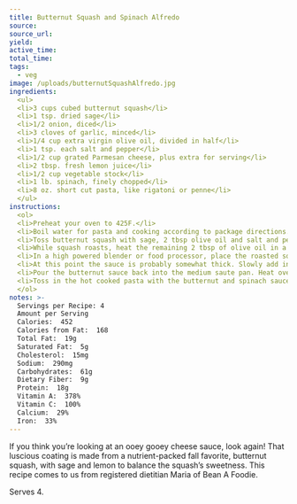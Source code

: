 ```yaml
---
title: Butternut Squash and Spinach Alfredo
source: 
source_url: 
yield: 
active_time: 
total_time: 
tags: 
  - veg
image: /uploads/butternutSquashAlfredo.jpg
ingredients:
  <ul>
  <li>3 cups cubed butternut squash</li>
  <li>1 tsp. dried sage</li>
  <li>1/2 onion, diced</li>
  <li>3 cloves of garlic, minced</li>
  <li>1/4 cup extra virgin olive oil, divided in half</li>
  <li>1 tsp. each salt and pepper</li>
  <li>1/2 cup grated Parmesan cheese, plus extra for serving</li>
  <li>2 tbsp. fresh lemon juice</li>
  <li>1/2 cup vegetable stock</li>
  <li>1 lb. spinach, finely chopped</li>
  <li>8 oz. short cut pasta, like rigatoni or penne</li>
  </ul>
instructions:
  <ol>
  <li>Preheat your oven to 425F.</li>
  <li>Boil water for pasta and cooking according to package directions. Save about 1 cup of the pasta water and set aside.</li>
  <li>Toss butternut squash with sage, 2 tbsp olive oil and salt and pepper. Roast squash for about 30-40 minutes or until fork tender and lightly golden brown.</li>
  <li>While squash roasts, heat the remaining 2 tbsp of olive oil in a medium saute pan over medium high heat. Add in diced onions and garlic. Saute for about 3-5 or until onions and garlic are just starting to get translucent.</li>
  <li>In a high powered blender or food processor, place the roasted squash and onion mixture in the bowl. Blend on high until the squash is smooth. Add in the parmesan cheese, lemon juice and blend on high for another minute. Taste and adjust for seasoning.</li>
  <li>At this point the sauce is probably somewhat thick. Slowly add in some of the vegetable stock, blending at the same time. Check frequently for consistency. You may or may not use all of the stock, depending on how thick or thin your sauce. If you want the sauce thinner (or if it thickens over time on the stove) thin out with the reserved pasta water.</li>
  <li>Pour the butternut sauce back into the medium saute pan. Heat over low and add in the chopped spinach, stirring to combine. Cook over medium low until the spinach wilts - about 10 minutes. Again, if the sauce thickens, use some of the reserved pasta water to keep it at the consistency you like.</li>
  <li>Toss in the hot cooked pasta with the butternut and spinach sauce. Toss to combine. Add more parmesan cheese if you’d like. Serve hot!</li>
  </ol>
notes: >-
  Servings per Recipe: 4
  Amount per Serving
  Calories:  452
  Calories from Fat:  168
  Total Fat:  19g
  Saturated Fat:  5g
  Cholesterol:  15mg
  Sodium:  290mg
  Carbohydrates:  61g
  Dietary Fiber:  9g
  Protein:  18g
  Vitamin A:  378%
  Vitamin C:  100%
  Calcium:  29%
  Iron:  33%
---
```

If you think you’re looking at an ooey gooey cheese sauce, look again! That luscious coating is made from a nutrient-packed fall favorite, butternut squash, with sage and lemon to balance the squash’s sweetness. This recipe comes to us from registered dietitian Maria of Bean A Foodie.

Serves 4.